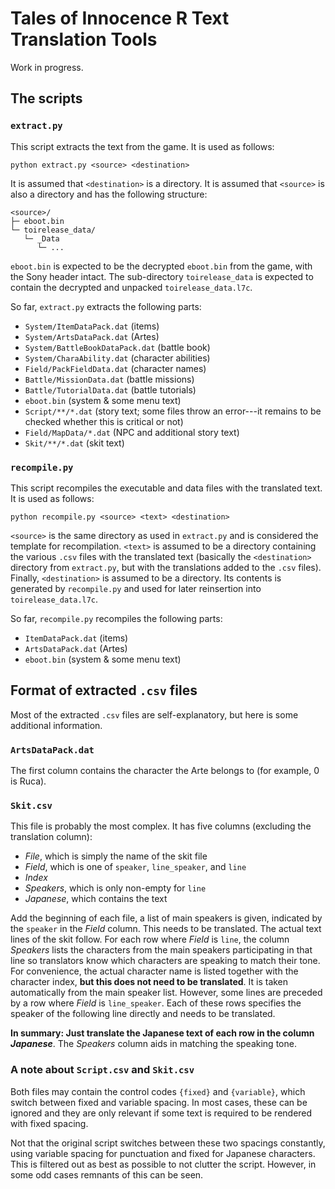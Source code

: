# Tales of Innocence R Text Translation Tools

Work in progress.

## The scripts

### `extract.py`

This script extracts the text from the game.
It is used as follows:
```
python extract.py <source> <destination>
```
It is assumed that `<destination>` is a directory.
It is assumed that `<source>` is also a directory and has the following structure:
```
<source>/
├─ eboot.bin
└─ toirelease_data/
   └─ _Data 
      └─ ...
```
`eboot.bin` is expected to be the decrypted `eboot.bin` from the game, with the Sony header intact.
The sub-directory `toirelease_data` is expected to contain the decrypted and unpacked `toirelease_data.l7c`.

So far, `extract.py` extracts the following parts:
- `System/ItemDataPack.dat` (items)
- `System/ArtsDataPack.dat` (Artes)
- `System/BattleBookDataPack.dat` (battle book)
- `System/CharaAbility.dat` (character abilities)
- `Field/PackFieldData.dat` (character names)
- `Battle/MissionData.dat` (battle missions)
- `Battle/TutorialData.dat` (battle tutorials)
- `eboot.bin` (system & some menu text)
- `Script/**/*.dat` (story text; some files throw an error---it remains to be checked whether this is critical or not)
- `Field/MapData/*.dat` (NPC and additional story text)
- `Skit/**/*.dat` (skit text)

### `recompile.py`

This script recompiles the executable and data files with the translated text.
It is used as follows:
```
python recompile.py <source> <text> <destination>
```
`<source>` is the same directory as used in `extract.py` and is considered the template for recompilation.
`<text>` is assumed to be a directory containing the various `.csv` files with the translated text (basically the `<destination>` directory from `extract.py`, but with the translations added to the `.csv` files).
Finally, `<destination>` is assumed to be a directory. Its contents is generated by `recompile.py` and used for later reinsertion into `toirelease_data.l7c`.

So far, `recompile.py` recompiles the following parts:
- `ItemDataPack.dat` (items)
- `ArtsDataPack.dat` (Artes)
- `eboot.bin` (system & some menu text)

## Format of extracted `.csv` files

Most of the extracted `.csv` files are self-explanatory, but here is some additional information.

### `ArtsDataPack.dat`

The first column contains the character the Arte belongs to (for example, 0 is Ruca).

### `Skit.csv`

This file is probably the most complex.
It has five columns (excluding the translation column):
- *File*, which is simply the name of the skit file
- *Field*, which is one of `speaker`, `line_speaker`, and `line`
- *Index*
- *Speakers*, which is only non-empty for `line`
- *Japanese*, which contains the text

Add the beginning of each file, a list of main speakers is given, indicated by the `speaker` in the *Field* column.
This needs to be translated.
The actual text lines of the skit follow. For each row where *Field* is `line`, the column *Speakers* lists the characters from the main speakers participating in that line so translators know which characters are speaking to match their tone.
For convenience, the actual character name is listed together with the character index, **but this does not need to be translated**.
It is taken automatically from the main speaker list.
However, some lines are preceded by a row where *Field* is `line_speaker`.
Each of these rows specifies the speaker of the following line directly and needs to be translated.

**In summary: Just translate the Japanese text of each row in the column *Japanese***.
The *Speakers* column aids in matching the speaking tone.

### A note about `Script.csv` and `Skit.csv`

Both files may contain the control codes `{fixed}` and `{variable}`, which switch between fixed and variable spacing.
In most cases, these can be ignored and they are only relevant if some text is required to be rendered with fixed spacing.

Not that the original script switches between these two spacings constantly, using variable spacing for punctuation and fixed for Japanese characters.
This is filtered out as best as possible to not clutter the script.
However, in some odd cases remnants of this can be seen.